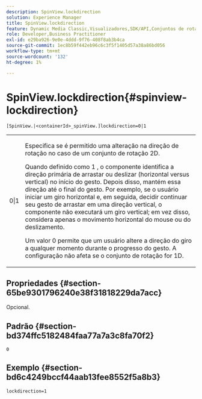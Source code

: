 ```yaml
---
description: SpinView.lockdirection
solution: Experience Manager
title: SpinView.lockdirection
feature: Dynamic Media Classic,Visualizadores,SDK/API,Conjuntos de rotação
role: Developer,Business Practitioner
exl-id: e29ba926-9e0e-4ddd-9f76-408f8ab3b4ca
source-git-commit: 1ec8b59f442eb96c6c3f5f1405d57a38a86bd056
workflow-type: tm+mt
source-wordcount: '132'
ht-degree: 1%

---
```


# SpinView.lockdirection{#spinview-lockdirection}

`[SpinView.|<containerId>_spinView.]lockdirection=0|1`

<table id="table_18D47E7C6A2D4D68B94225CB621D5F7C"> 
 <tbody> 
  <tr> 
   <td colname="col1"> <p> <span class="codeph"> 0|1  </span> </p> </td> 
   <td colname="col2"> <p> Especifica se é permitido uma alteração na direção de rotação no caso de um conjunto de rotação 2D. </p> <p>Quando definido como <span class="codeph"> 1 </span>, o componente identifica a direção primária de arrastar ou deslizar (horizontal versus vertical) no início do gesto. Depois disso, mantém essa direção até o final do gesto. Por exemplo, se o usuário iniciar um giro horizontal e, em seguida, decidir continuar seu gesto de arrastar em uma direção vertical, o componente não executará um giro vertical; em vez disso, considera apenas o movimento horizontal do mouse ou do deslizamento. </p> <p>Um valor <span class="codeph"> 0 </span> permite que um usuário altere a direção do giro a qualquer momento durante o progresso do gesto. A configuração não afeta se o conjunto de rotação for 1D. </p> </td> 
  </tr> 
 </tbody> 
</table>

## Propriedades {#section-65be9301796240e38f31818229da7acc}

Opcional.

## Padrão {#section-bd374ffc5182484faa77a7a3c8fa70f2}

`0`

## Exemplo {#section-bd6c4249bccf44aab13fee8552f5a8b3}

`lockdirection=1`
